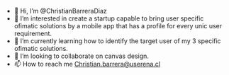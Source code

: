- 👋 Hi, I’m @ChristianBarreraDiaz
- 👀 I’m interested in create a startup capable to bring user specific ofimatic solutions by a mobile app that has a profile for every unic user requirement.   
- 🌱 I’m currently learning how to identify the target user of my 3 specific ofimatic solutions.
- 💞️ I’m looking to collaborate on canvas design.
- 📫 How to reach me Christian.barrera@userena.cl

<!---
ChristianBarreraDiaz/ChristianBarreraDiaz is a ✨ special ✨ repository because its `README.md` (this file) appears on your GitHub profile.
You can click the Preview link to take a look at your changes.
--->
